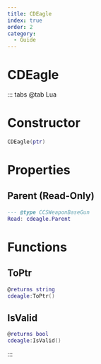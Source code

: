 ```yaml
---
title: CDEagle
index: true
order: 2
category:
  - Guide
---
```


# CDEagle

::: tabs
@tab Lua
# Constructor
```lua
CDEagle(ptr)
```
# Properties
## Parent (Read-Only)
```lua
--- @type CCSWeaponBaseGun
Read: cdeagle.Parent
```
# Functions
## ToPtr
```lua
@returns string
cdeagle:ToPtr()
```
## IsValid
```lua
@returns bool
cdeagle:IsValid()
```

:::